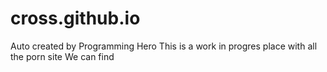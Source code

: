 # cross.github.io
Auto created by Programming Hero
This is a work in progres place with all the porn site
We can find
